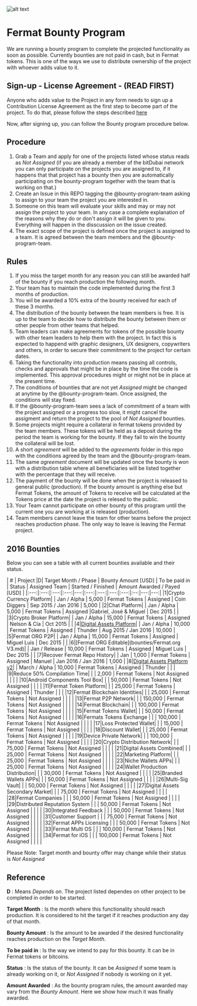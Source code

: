 ![alt text](https://github.com/bitDubai/media-kit/blob/master/MediaKit/Fermat%20Branding/Fermat%20Logotype/Fermat_Logo_3D.png "Fermat Logo")

# Fermat Bounty Program

We are running a bounty program to complete the projected functionality as soon as possible. Currently bounties are not paid in cash, but in Fermat tokens. This is one of the ways we use to distribute ownership of the project with whoever adds value to it. 

## Sign-up - License Agreement - (READ FIRST)
Anyone who adds value to the Project in any form needs to sign up a Contribution License Agreement as the first step to become part of the project. To do that, please follow the steps described [here](https://github.com/bitDubai/contribution-program/tree/master/license-agreements/README.md) 

Now, after signing up,  you can follow the Bounty program procedure below.

## Procedure

1. Grab a Team and apply for one of the projects listed whose status reads as _Not Assigned_ (if you are already a member of the bitDubai network you can only participate on the projects you are assigned to, if it happens that that project has a bounty then you are automatically participating on the bounty-program together with the team that is working on that.)
2. Create an Issue in this REPO tagging the @bounty-program-team asking to assign to your team the project you are interested in.
3. Someone on this team will evaluate your skills and may or may not assign the project to your team. In any case a complete explanation of the reasons why they do or don't assign it will be given to you. Everything will happen in the disscussion on the issue created.
4. The exact scope of the project is defined once the project is assigned to a team. It is agreed between the team members and the @bounty-program-team.

## Rules

1. If you miss the target month for any reason you can still be awarded half of the bounty if you reach production the following month.
2. Your team has to maintain the code implemented during the first 3 months of production. 
3. You wil be awarded a 10% extra of the bounty received for each of these 3 months.
4. The distribution of the bounty between the team members is free. It is up to the team to decide how to distribute the bounty between them or other people from other teams that helped.
5. Team leaders can make agreements for tokens of the possible bounty with other team leaders to help them with the project. In fact this is expected to happend with graphic designers, UX designers, copywriters and others, in order to secure their commitment to the project for certain dates.
6. Taking the functionality into production means passing all controls, checks and approvals that might be in place by the time the code is implemented. This approval procedures might or might not be in place at the present time.
7. The conditions of bounties that are not yet _Assigned_ might be changed at anytime by the @bounty-program-team. Once assigned, the conditions will stay fixed.
8. If the @bounty-program-team sees a lack of commitment of a team with the project assigned or a progress too slow, it might cancel the assigment and return the project to the pool of _Not Assigned_ bounties.
9. Some projects might require a collateral in fermat tokens provided by the team members. These tokens will be held as a deposit during the period the team is working for the bounty. If they fail to win the bounty the collateral will be lost.
10. A short _agreement_ will be added to the _agreements_ folder in this repo with the conditions agreed by the team and the @bounty-program-team.
11. The same _agreement_ document will be updated once the bounty is won with a distribution table where all beneficiaries will be listed together with the percentage that they will receive.
12. The payment of the bounty will be done when the project is released to general public (production). If the bounty amount is anything else but Fermat Tokens, the amount of Tokens to receive will be calculated at the Tokens price at the date the project is relesed to the public.
13. Your Team cannot participate on other bounty of this program until the current one you are working at is released (production).
14. Team members cannot leave the team for other teams before the project reaches production phase. The only way to leave is leaving the Fermat project.

## 2016 Bounties

Below you can see a table with all current bounties available and their status. 

| # | Project |D|  Target Month / Phase | Bounty Amount [USD] | To be paid in | Status | Assigned Team | Started / Finished | Amount Awarded / Payed [USD] |
|:---:|:---:|:---:|:---:|---:|:---:|:---:|:---:|:---:|:--:|---:|---:|
|1|Crypto Currency Platform|  | Jan / Alpha | 5,000 | Fermat Tokens | Assigned | Coin Diggers | Sep 2015 / Jan 2016 | 5,000 | 
|2|Chat Platform|  | Jan / Alpha  | 5,000 | Fermat Tokens | Assigned |Gabriel, José & Miguel | Dec 2015 | | 
|3|Crypto Broker Platform| | Jan / Alpha | 15,000 | Fermat Tokens | Assigned | Nelson & Cía | Oct 2015 | | 
|4|[Digital Assets Platform](https://github.com/bitDubai/bounty-program/blob/master/bounties/Digital-Asset-Platform.md)| | Jan / Alpha | 10,000 | Fermat Tokens | Assigned | Thunder | Aug 2015 / Jan 2016 | 10,000 | 
|5|Fermat ORG P2P| | Jan / Alpha | 15,000 | Fermat Tokens | Assigned | Miguel Luis | Dec 2015 | | 
|6|[Fermat ORG Editable](bounties/Fermat.org V3.md)| | Jan / Release | 10,000 | Fermat Tokens | Assigned | Miguel Luis | Dec 2015 | |
|7|Recover Fermat Repo History|  | Jan | 1,000 | Fermat Tokens | Assigned | Manuel | Jan 2016 / Jan 2016 | 1,000 | 
|8|[Digital Assets Platform v2](https://github.com/bitDubai/bounty-program/blob/master/bounties/Digital%20Assets%20Platform%20v2.md)| | March / Alpha | 10,000 | Fermat Tokens | Assigned | Thunder  | | | 
|9|Reduce 50% Compilation Time|  | | 2,000 | Fermat Tokens | Not Assigned | | | | 
|10|Android Components Tool Box|  | | 50,000 | Fermat Tokens | Not Assigned | | | | 
|11|Fermat Token Platform|  | | 25,000 | Fermat Tokens | Assigned | Thunder | | | 
|12|Fermat Blockchain Identities|  | | 25,000 | Fermat Tokens | Not Assigned | | | | 
|13|Fermat P2P Network| | | 150,000 | Fermat Tokens | Not Assigned | | | | 
|14|Fermat Blockchain| |  | 100,000 | Fermat Tokens | Not Assigned | | | | 
|15|Fermat Tokens Wallet| | | 50,000 | Fermat Tokens | Not Assigned | | | | 
|16|Fermats Tokens Exchange |  | | 100,000 | Fermat Tokens | Not Assigned | | | | 
|17|Loss Protected Wallet|  | | 15,000 | Fermat Tokens | Not Assigned | | | | 
|18|Discount Wallet|  | | 25,000 | Fermat Tokens | Not Assigned | | | | 
|19|Device Private Network| | | 100,000 | Fermat Tokens | Not Assigned | | | | 
|20|Crypto Distribution Network|  | | 75,000 | Fermat Tokens | Not Assigned | | | | 
|21|Digital Assets Combined|  | | 25,000 | Fermat Tokens | Not Assigned | | | | 
|22|Marketing Platform|  | | 25,000 | Fermat Tokens | Not Assigned | | | | 
|23|Niche Wallets APPs| | | 25,000 | Fermat Tokens | Not Assigned | | | | 
|24|Wallet Production Distribution| | | 30,000 | Fermat Tokens | Not Assigned | | | | 
|25|Branded Wallets APPs|  | | 50,000 | Fermat Tokens | Not Assigned | | | | 
|26|Multi-Sig Vault|  | | 50,000 | Fermat Tokens | Not Assigned | | | | 
|27|Digital Assets Secondary Market|  |  | 75,000 | Fermat Tokens | Not Assigned | | | | 
|28|Fermat Companies |  |  | 50,000 | Fermat Tokens | Not Assigned | | | | 
|29|Distributed Reputation System |  |  | 50,000 | Fermat Tokens | Not Assigned | | | | 
|30|Integrated Feedback |  |  | 50,000 | Fermat Tokens | Not Assigned | | | | 
|31|Customer Support |  |  | 75,000 | Fermat Tokens | Not Assigned | | | | 
|32|Fermat APPs Licensing | | | 50,000 | Fermat Tokens | Not Assigned | | | | 
|33|Fermat Multi OS | | | 100,000 | Fermat Tokens | Not Assigned | | | | 
|34|Fermat for iOS | |  | 100,000 | Fermat Tokens | Not Assigned | | | | 



Please Note: Target month and bounty offer may change while their status is _Not Assigned_

## Reference 

**D** : Means _Depends on_. The project listed dependes on other project to be completed in order to be started. 

**Target Month** : Is the month where this functionality should reach production. It is considered to hit the target if it reaches production any day of that month.

**Bounty Amount** : Is the amount to be awarded if the desired functionality reaches production on the _Target Month_. 

**To be paid in** : Is the way we intend to pay for this bounty. It can be in Fermat tokens or bitcoins.

**Status** : Is the status of the bounty. It can be _Assigned_ if some team is already working on it, or _Not Assigned_ if nobody is working on it yet.

**Amount Awarded** : As the bounty program rules, the amount awarded may vary from the _Bounty Amount_. Here we show how much it was finally awarded.
